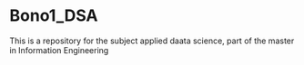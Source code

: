 # Bono1_DSA
This is a repository for the subject applied daata science, part of the master in Information Engineering
